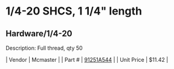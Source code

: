 # 1/4-20 SHCS, 1 1/4" length
## Hardware/1/4-20
Description: 	Full thread, qty 50 

| Vendor | Mcmaster | 
| Part # | [91251A544](http://www.mcmaster.com/) | 
| Unit Price | $11.42 | 
